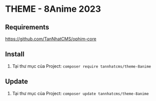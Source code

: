 # THEME - 8Anime 2023

## Requirements
https://github.com/TanNhatCMS/ophim-core

## Install
1. Tại thư mục của Project: `composer require tannhatcms/theme-8anime`


## Update
1. Tại thư mục của Project: `composer update tannhatcms/theme-8anime`

 
